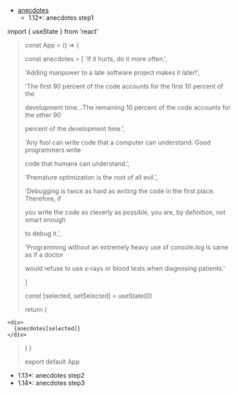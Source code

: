 - [anecdotes](https://fullstackopen.com/en/part1/a_more_complex_state_debugging_react_apps)
   - 1.12*: anecdotes step1

import { useState } from 'react'

>const App = () => {
>
>  const anecdotes = [
>    'If it hurts, do it more often.',
>
>    'Adding manpower to a late software project makes it later!',
>
>    'The first 90 percent of the code accounts for the first 10 percent of the 
>
>development time...The remaining 10 percent of the code accounts for the other 90 
>
>percent of the development time.',
>
>    'Any fool can write code that a computer can understand. Good programmers write 
>
>code that humans can understand.',
>
>    'Premature optimization is the root of all evil.',
>
>    'Debugging is twice as hard as writing the code in the first place. Therefore, if 
>
>you write the code as cleverly as possible, you are, by definition, not smart enough 
>
>to debug it.',
>
>    'Programming without an extremely heavy use of console.log is same as if a doctor 
>
>would refuse to use x-rays or blood tests when diagnosing patients.'
>
>  ]
>   
>  const [selected, setSelected] = useState(0)
>
>  return (

    <div>
      {anecdotes[selected]}
    </div>

>   )
>}
>
>export default App

   - 1.13*: anecdotes step2
   - 1.14*: anecdotes step3
